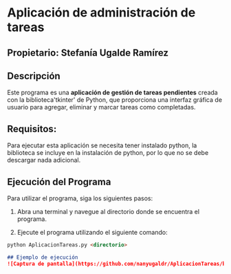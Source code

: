 # Aplicación de administración de tareas
## Propietario: Stefanía Ugalde Ramírez
## Descripción
Este programa es una **aplicación de gestión de tareas pendientes** creada con la biblioteca'tkinter' de Python, que proporciona una interfaz gráfica de usuario para agregar, eliminar y marcar tareas como completadas. 

## Requisitos:
Para ejecutar esta aplicación se necesita tener instalado python, la biblioteca se incluye en la instalación de python, por lo que no se debe descargar nada adicional.

## Ejecución del Programa
Para utilizar el programa, siga los siguientes pasos:

1. Abra una terminal y navegue al directorio donde se encuentra el programa.

2. Ejecute el programa utilizando el siguiente comando:
```markdown
python AplicacionTareas.py <directorio>

## Ejemplo de ejecución
![Captura de pantalla](https://github.com/nanyugaldr/AplicacionTareas/blob/main/Captura%20de%20pantalla%202024-10-07%20225154.png)
